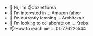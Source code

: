 - 👋 Hi, I’m @Cozletflorea
- 👀 I’m interested in ... Amazon fahrer
- 🌱 I’m currently learning ... Architektur 
- 💞️ I’m looking to collaborate on ... Krebs 
- 📫 How to reach me ... 015776220544

<!---
Cozletflorea/Cozletflorea is a ✨ special ✨ repository because its `README.md` (this file) appears on your GitHub profile.
You can click the Preview link to take a look at your changes.
--->
